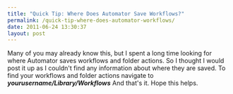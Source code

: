 ```yaml
---
title: "Quick Tip: Where Does Automator Save Workflows?"
permalink: /quick-tip-where-does-automator-workflows/
date: 2011-06-24 13:30:37
layout: post
---
```


Many of you may already know this, but I spent a long time looking for where Automator saves workflows and folder actions. So I thought I would post it up as I couldn't find any information about where they are saved. To find your workflows and folder actions navigate to **_yourusername/Library/Workflows_** And that's it. Hope this helps.

